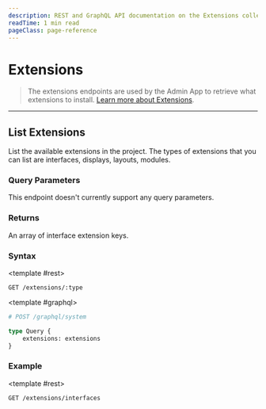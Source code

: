 ```yaml
---
description: REST and GraphQL API documentation on the Extensions collection in Directus.
readTime: 1 min read
pageClass: page-reference
---
```


<script setup>
import { ref } from 'vue';

const pref = ref('REST');
</script>

# Extensions

> The extensions endpoints are used by the Admin App to retrieve what extensions to install.
> [Learn more about Extensions](/getting-started/glossary#extensions).

---

## List Extensions

List the available extensions in the project. The types of extensions that you can list are interfaces, displays,
layouts, modules.

### Query Parameters

This endpoint doesn't currently support any query parameters.

### Returns

An array of interface extension keys.

### Syntax

<SnippetToggler
	v-model="pref"
	:choices="['REST', 'GraphQL', 'JS-SDK']"
	label="API" >

<template #rest>

```
GET /extensions/:type
```

</template>

<template #graphql>

```graphql
# POST /graphql/system

type Query {
	extensions: extensions
}
```

</template>
<template #js-sdk>

```js
// The JS-SDK documentation for this is coming soon.
```

</template>
</SnippetToggler>

### Example

<SnippetToggler
	v-model="pref"
	:choices="['REST', 'GraphQL', 'JS-SDK']"
	label="API" >

<template #rest>

```
GET /extensions/interfaces
```

</template>
<template #graphql>

```graphql
query {
	extensions {
		interfaces
	}
}
```

</template>
<template #js-sdk>

```js
// The JS-SDK documentation for this is coming soon.
```

</template>

</SnippetToggler>
